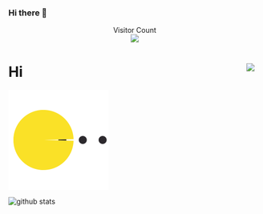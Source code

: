 ### Hi there 👋

<p align="center"> 
  Visitor Count<br>
  <img src="https://profile-counter.glitch.me/Megability/count.svg" />
</p>

<h1>Hi <img src="https://github.com/TheDudeThatCode/TheDudeThatCode/blob/master/Assets/Hi.gif" width="29px" align="right"></h1> 

<img align="center" src="https://raw.githubusercontent.com/Aniket965/Aniket965/master/pacman.svg?sanitize=true" width="200" height="200">


![github stats](https://github-readme-stats.vercel.app/api?username=Megability&show_icons=true&theme=radical&hide_title=1)
